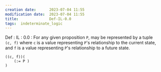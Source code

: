 ```yaml
---
creation date:		2023-07-04 11:55
modification date:	2023-07-04 11:55
title: 				Def-IL-0.0
tags:  indeterminate_logic
---
```


Def : IL : 0.0 :  For any given proposition `P`, may be represented by a tuple `(c, f)` where `c` is a value representing `P`'s relationship to the current state, and `f` is a value representing `P`'s relationship to a future state.
```
((c, f))(
	(:= P )
)
```

